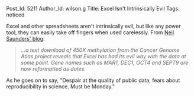 Post_Id: 5211
Author_Id: wilson.g
Title: Excel Isn't Intrinsically Evil
Tags: noticed


<p>Excel and other spreadsheets aren't intrinsically evil, but like any power tool, they can easily take off fingers when used carelessly. From <a href="http://nsaunders.wordpress.com/2012/10/22/gene-name-errors-and-excel-lessons-not-learned/">Neil Saunders' blog</a>:</p>
<blockquote><em>...a text download of 450K methylation from the Cancer Genome Atlas project reveals that Excel has had its evil way with the data at some point. Gene names such as MAR1, DEC1, OCT4 and SEPT9 are now reformatted as dates.</em></blockquote>
<p>As he goes on to say, "Despair at the quality of public data, fears about reproducibility in science. Must be Monday."</p>

